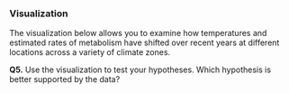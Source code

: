### Visualization

The visualization below allows you to examine how temperatures and estimated rates of metabolism have shifted over recent years at different locations across a variety of climate zones.

**Q5.** Use the visualization to test your hypotheses. Which hypothesis is better supported by the data?